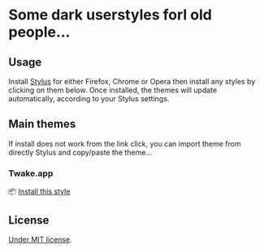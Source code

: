 # Some dark userstyles forl old people...

## Usage
Install [Stylus](https://add0n.com/stylus.html) for either Firefox, Chrome or Opera then install any styles by clicking on them below. Once installed, the themes will update automatically, according to your Stylus settings.

## Main themes

If install does not work from the link click, you can import theme from directly Stylus and copy/paste the theme...

### Twake.app
📦 [Install this style](https://github.com/chamerling/userstyles/raw/main/themes/web.twake.app/dark.user.css)

## License
[Under MIT license](https://opensource.org/licenses/MIT).
